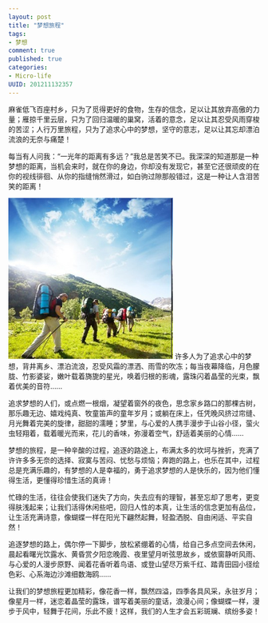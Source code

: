 ```yaml
---
layout: post
title: "梦想旅程"
tags: 
- 梦想
comment: true
published: true
categories:
- Micro-life
UUID: 201211132357
---
```



麻雀低飞百座村乡，只为了觅得更好的食物，生存的信念，足以让其放弃高傲的力量；雁掠千里云层，只为了回归温暖的巢窝，活着的意念，足以让其忍受风雨穿梭的苦涩；人行万里旅程，只为了追求心中的梦想，坚守的意志，足以让其忘却漂泊流浪的无奈与痛楚！

每当有人问我：“一光年的距离有多远？”我总是苦笑不已。我深深的知道那是一种梦想的距离，当机会来时，就在你的身边，你却没有发现它，甚至它还很顽皮的在你的视线徘徊、从你的指缝悄然滑过，如白驹过隙那般错过，这是一种让人含泪苦笑的距离！

<img src="/media/pub/life/pub/hope.jpg" alt="Black Cube Theme" class="img-right" width="330px" /> 
许多人为了追求心中的梦想，背井离乡、漂泊流浪，忍受风霜的漂洒、雨雪的吹冻；每当夜幕降临，月色朦胧、竹影婆娑，嫩叶载着旖旎的星光，唤着归根的影魂，露珠闪着晶莹的光束，飘着优美的音符……

追求梦想的人们，或点燃一根烟，凝望着窗外的夜色，思念家乡路口的那棵古树，那乐趣无边、嬉戏纯真、牧童笛声的童年岁月；或躺在床上，任凭晚风挤过帘缝、月光舞着完美的旋律，甜甜的濡睡；梦里，与心爱的人携手漫步于山谷小径，萤火虫轻翔着，载着暖光而来，花儿的香味，弥漫着空气，舒适着美丽的心情……

梦想的旅程，是一种辛酸的过程，追逐的路途上，布满太多的坎坷与挫折，充满了许许多多无奈的选择、寂寞与苦闷、忧愁与烦恼；奔跑的路上，也乐在其中，过程总是充满乐趣的，有梦想的人是幸福的，勇于追求梦想的人是快乐的，因为他们懂得生活，更懂得珍惜生活的真谛！

忙碌的生活，往往会使我们迷失了方向，失去应有的理智，甚至忘却了思考，更变得肤浅起来；让我们活得休闲些吧，回归人性的本真，让生活的信念更加有品位，让生活充满诗意，像蝴蝶一样在阳光下翩然起舞，轻盈洒脱、自由闲适、平实自然！

追逐梦想的路上，偶尔停一下脚步，放松紧绷着的心情，给自己多点空间去休闲，晨起看曙光饮露水、黄昏赏夕阳恋晚霞、夜里望月听弦思故乡，或依窗静听风雨、与心爱的人漫步原野、闻着花香听着鸟语、或登山望尽万紫千红、踏青田园小径绘色彩、心系海边沙滩细数海鸥……

让我们的梦想旅程更加精彩，像花香一样，飘然四溢，四季各具风采，永驻岁月；像星月一样，迷恋着晶莹的露珠，谱写着美丽的童话，浪漫心间；像蝴蝶一样，漫步于风中，轻舞于花间，乐此不疲！这样，我们的人生才会五彩斑斓、缤纷多姿！
